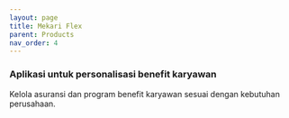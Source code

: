 ```yaml
---
layout: page
title: Mekari Flex
parent: Products
nav_order: 4
---
```

### Aplikasi untuk personalisasi benefit karyawan
Kelola asuransi dan program benefit karyawan sesuai dengan kebutuhan perusahaan.